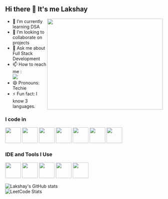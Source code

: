 ## Hi there 👋 It's me Lakshay

<img align="right" width="370" height="290" src="https://user-images.githubusercontent.com/74038190/212749447-bfb7e725-6987-49d9-ae85-2015e3e7cc41.gif">
                                              
- 🌱 I’m currently learning DSA
- 👯 I’m looking to collaborate on projects
- 💬 Ask me about Full Stack Development
- 📫 How to reach me :<br>
 [<img src="https://img.shields.io/badge/LinkedIn-0077B5?style=for-the-badge&logo=linkedin&logoColor=white" />](https://www.linkedin.com/in/lakshay-kumar-438a17257/)
- 😄 Pronouns: Techie
- ⚡ Fun fact: I know 3 languages.

### I code in
<img height="50" width="50" src="https://img.icons8.com/color/48/000000/python.png" /> <img height="50" width="50" src="https://img.icons8.com/color/48/000000/java-coffee-cup-logo.png" /> <img height="50" width="50" src="https://img.icons8.com/color/48/000000/html-5.png" /> <img height="50" width="50" src="https://img.icons8.com/color/48/000000/css3.png" />  <img height="50" width="50" src="https://img.icons8.com/color/48/000000/bootstrap.png" />
<img height="50" width="50" src="https://img.icons8.com/color/48/000000/javascript.png"/> <img height="50" width="50" src="https://img.icons8.com/color/48/000000/nodejs.png"/> 
### IDE and Tools I Use
<img height="50" width="50" src="https://img.icons8.com/color/48/000000/visual-studio-code-2019.png"/> <img height="50" width="50" src="https://img.icons8.com/color/48/000000/pycharm.png"/> <img height="50" width="50" src="https://img.icons8.com/color/50/000000/git.png"/> <img height="50" width="50" src="https://img.icons8.com/color/48/000000/figma--v1.png"/> <img height="50" src="https://img.shields.io/badge/Netlify-00C7B7?style=for-the-badge&logo=netlify&logoColor=white"/>

![Lakshay's GitHub stats](https://github-readme-stats.vercel.app/api?username=Lakshay1406&theme=dark&show_icons=true&&hide=issues,contribs)<br>
![LeetCode Stats](https://leetcard.jacoblin.cool/Lakshay1406?theme=dark&font=Source%20Sans%203)
